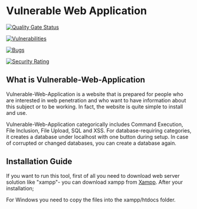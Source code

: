 # Vulnerable Web Application 

[![Quality Gate Status](https://sonarcloud.io/api/project_badges/measure?project=ntpthaoo_Vulnerable-Web-Application&metric=alert_status)](https://sonarcloud.io/summary/new_code?id=ntpthaoo_Vulnerable-Web-Application)

[![Vulnerabilities](https://sonarcloud.io/api/project_badges/measure?project=ntpthaoo_Vulnerable-Web-Application&metric=vulnerabilities)](https://sonarcloud.io/summary/new_code?id=ntpthaoo_Vulnerable-Web-Application)

[![Bugs](https://sonarcloud.io/api/project_badges/measure?project=ntpthaoo_Vulnerable-Web-Application&metric=bugs)](https://sonarcloud.io/summary/new_code?id=ntpthaoo_Vulnerable-Web-Application)

[![Security Rating](https://sonarcloud.io/api/project_badges/measure?project=ntpthaoo_Vulnerable-Web-Application&metric=security_rating)](https://sonarcloud.io/summary/new_code?id=ntpthaoo_Vulnerable-Web-Application)

## What is Vulnerable-Web-Application

Vulnerable-Web-Application is a website that is prepared for people who are interested in web penetration and who want to have
information about this subject or to be working. In fact, the website is quite simple to install and use.

Vulnerable-Web-Application categorically includes Command Execution, File Inclusion, File Upload, SQL and XSS. For database-requiring
categories, it creates a database under localhost with one button during setup. In case of corrupted or changed databases, you can
create a database again.

## Installation Guide

If you want to run this tool, first of all you need to download web server solution like "xampp"- you can download xampp from
[Xampp](https://www.apachefriends.org/tr/download.html). After your installation;

For Windows you need to copy the files into the xampp/htdocs folder.


